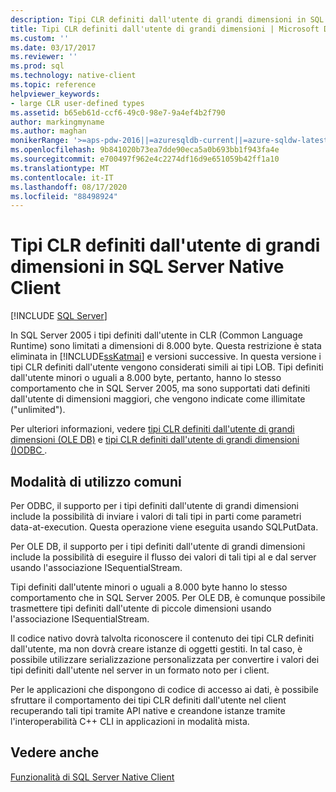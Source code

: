 ```yaml
---
description: Tipi CLR definiti dall'utente di grandi dimensioni in SQL Server Native Client
title: Tipi CLR definiti dall'utente di grandi dimensioni | Microsoft Docs
ms.custom: ''
ms.date: 03/17/2017
ms.reviewer: ''
ms.prod: sql
ms.technology: native-client
ms.topic: reference
helpviewer_keywords:
- large CLR user-defined types
ms.assetid: b65eb61d-ccf6-49c0-98e7-9a4ef4b2f790
author: markingmyname
ms.author: maghan
monikerRange: '>=aps-pdw-2016||=azuresqldb-current||=azure-sqldw-latest||>=sql-server-2016||=sqlallproducts-allversions||>=sql-server-linux-2017||=azuresqldb-mi-current'
ms.openlocfilehash: 9b841020b73ea7dde90eca5a0b693bb1f943fa4e
ms.sourcegitcommit: e700497f962e4c2274df16d9e651059b42ff1a10
ms.translationtype: MT
ms.contentlocale: it-IT
ms.lasthandoff: 08/17/2020
ms.locfileid: "88498924"
---
```

# <a name="large-clr-user-defined-types-in-sql-server-native-client"></a>Tipi CLR definiti dall'utente di grandi dimensioni in SQL Server Native Client
[!INCLUDE [SQL Server](../../../includes/applies-to-version/sql-asdb-asdbmi-asa-pdw.md)]

  In SQL Server 2005 i tipi definiti dall'utente in CLR (Common Language Runtime) sono limitati a dimensioni di 8.000 byte. Questa restrizione è stata eliminata in [!INCLUDE[ssKatmai](../../../includes/sskatmai-md.md)] e versioni successive. In questa versione i tipi CLR definiti dall'utente vengono considerati simili ai tipi LOB. Tipi definiti dall'utente minori o uguali a 8.000 byte, pertanto, hanno lo stesso comportamento che in SQL Server 2005, ma sono supportati dati definiti dall'utente di dimensioni maggiori, che vengono indicate come illimitate ("unlimited").  
  
 Per ulteriori informazioni, vedere [tipi CLR definiti dall'utente di grandi dimensioni &#40;OLE DB&#41;](../../../relational-databases/native-client/ole-db/large-clr-user-defined-types-ole-db.md) e [tipi CLR definiti dall'utente di grandi dimensioni &#40;&#41;ODBC ](../../../relational-databases/native-client/odbc/large-clr-user-defined-types-odbc.md).  
  
## <a name="use-cases"></a>Modalità di utilizzo comuni  
 Per ODBC, il supporto per i tipi definiti dall'utente di grandi dimensioni include la possibilità di inviare i valori di tali tipi in parti come parametri data-at-execution. Questa operazione viene eseguita usando SQLPutData.  
  
 Per OLE DB, il supporto per i tipi definiti dall'utente di grandi dimensioni include la possibilità di eseguire il flusso dei valori di tali tipi al e dal server usando l'associazione ISequentialStream.  
  
 Tipi definiti dall'utente minori o uguali a 8.000 byte hanno lo stesso comportamento che in SQL Server 2005. Per OLE DB, è comunque possibile trasmettere tipi definiti dall'utente di piccole dimensioni usando l'associazione ISequentialStream.  
  
 Il codice nativo dovrà talvolta riconoscere il contenuto dei tipi CLR definiti dall'utente, ma non dovrà creare istanze di oggetti gestiti. In tal caso, è possibile utilizzare serializzazione personalizzata per convertire i valori dei tipi definiti dall'utente nel server in un formato noto per i client.  
  
 Per le applicazioni che dispongono di codice di accesso ai dati, è possibile sfruttare il comportamento dei tipi CLR definiti dall'utente nel client recuperando tali tipi tramite API native e creandone istanze tramite l'interoperabilità C++ CLI in applicazioni in modalità mista.  
  
## <a name="see-also"></a>Vedere anche  
 [Funzionalità di SQL Server Native Client](../../../relational-databases/native-client/features/sql-server-native-client-features.md)  
  
  
